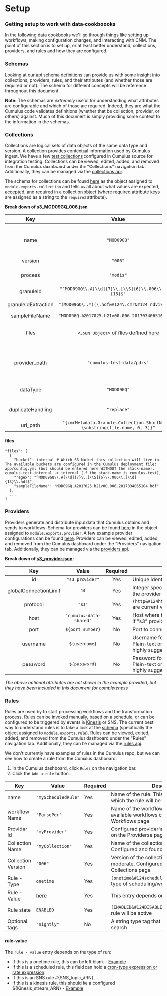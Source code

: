 # Setup

### Getting setup to work with data-cookboooks

In the following data cookbooks we'll go through things like setting up workflows, making configuration changes, and interacting with CNM. The point of this section is to set up, or at least better understand, collections, providers, and rules and how they are configured.


### Schemas

Looking at our api schema [definitions](https://github.com/nasa/cumulus/tree/master/packages/api/models/schemas.js) can provide us with some insight into collections, providers, rules, and their attributes (and whether those are required or not). The schema for different concepts will be reference throughout this document.

**Note:** The schemas are _extremely_ useful for understanding what attributes are configurable and which of those are required. Indeed, they are what the Cumulus code validates definitions (whether that be collection, provider, or others) against. Much of this document is simply providing some context to the information in the schemas.


### Collections

Collections are logical sets of data objects of the same data type and version. A collection provides contextual information used by Cumulus ingest. We have a few [test collections](https://github.com/nasa/cumulus/tree/master/example/data/collections) configured in Cumulus source for integration testing. Collections can be viewed, edited, added, and removed from the Cumulus dashboard under the "Collections" navigation tab. Additionally, they can be managed via the [collections api](https://nasa.github.io/cumulus-api/?language=Python#list-collections).

The schema for collections can be found [here](https://github.com/nasa/cumulus/tree/master/packages/api/models/schemas.js) as the object assigned to `module.exports.collection` and tells us all about what values are expected, accepted, and required in a collection object (where required attribute keys are assigned as a string to the `required` attribute).

**Break down of [s3_MOD09GQ_006.json](https://github.com/nasa/cumulus/tree/master/example/data/collections/s3_MOD09GQ_006.json)**

|Key  |Value|Required  |Description|
|:---:|:-----:|:--------:|---|
|name |`"MOD09GQ"`|Yes|The name attribute designates the name of the collection. This is the name under which the collection will be displayed on the dashboard|
|version|`"006"`|Yes|A version tag for the collection|
|process|`"modis"`|Yes|The options for this are found in "ChooseProcess and in workflows.yml|
|granuleId|`"^MOD09GQ\\.A[\\d]{7}\\.[\\S]{6}\\.006\\.[\\d]{13}$"`|Yes|REGEX to match granuleId|
|granuleIdExtraction|<code>"(MOD09GQ\\..*)(\\.hdf&#124\\.cmr&#124_ndvi\\.jpg)"</code>|Yes|REGEX that extracts granuleId from file names|
|sampleFileName|`"MOD09GQ.A2017025.h21v00.006.2017034065104.hdf"`|Yes|...|
|files|`<JSON Object>` of files defined [here](#files)|Yes|Describe the individual files that will exist for each granule in this collection (size, browse, meta, etc.)|
|provider_path|`"cumulus-test-data/pdrs"`|No|This collection is expecting to find data in a `cumulus-test-data/pdrs` directory, whether that be in S3 or at an http endpoint|
|dataType|`"MOD09GQ"`|No|Can be specified, but this value will default to the collection_name if not|
|duplicateHandling|`"replace"`|No|<code>(replace&#124version&#124skip)</code> determines granule duplicate handling scheme|
|url_path|`"{cmrMetadata.Granule.Collection.ShortName}/`<br/>`{substring(file.name, 0, 3)}"`|No|Filename without extension|


#### files
```
"files": [
  {
    "bucket": internal # Which S3 bucket this collection will live in. The available buckets are configured in the Cumulus deployment file: app/config.yml (but should be entered here WITHOUT the stack-name). cumulus-test-internal -> internal (if the stack-name is cumulus-test),
    "regex": "^MOD09GQ\\.A[\\d]{7}\\.[\\S]{6}\\.006\\.[\\d]{13}\\.hdf$",
    "sampleFileName": "MOD09GQ.A2017025.h21v00.006.2017034065104.hdf"
  },
  ...
]
```


### Providers

Providers generate and distribute input data that Cumulus obtains and sends to workflows. Schema for providers can be found [here](https://github.com/nasa/cumulus/tree/master/packages/api/models/schemas.js) in the object assigned to `module.exports.provider`. A few example provider configurations can be found [here](https://github.com/nasa/cumulus/tree/master/example/data/providers). Providers can be viewed, edited, added, and removed from the Cumulus dashboard under the "Providers" navigation tab. Additionally, they can be managed via the [providers api](https://nasa.github.io/cumulus-api/?language=Python#list-providers).

**Break down of [s3_provider.json](https://github.com/nasa/cumulus/tree/tree/example/data/providers/s3_provider.json):**

|Key|Value|Required|Description|
|:---:|:-----:|:------:|-----------|
|id|`"s3_provider"`|Yes|Unique identifier for provider|
|globalConnectionLimit|`10`|Yes|Integer specifying the connection limit to the provider|
|protocol|`"s3"`|Yes|<code>(http&#124https&#124ftp&#124sftp&#124s3)</code> are current valid entries|
|host|`"cumulus-data-shared"`|Yes|Host where the files will exist or s3 bucket if "s3" provider|
|port|`${port_number}`|No|Port to connect with the provider on|
|username|`${username}`|No|Username for access to the provider. Plain-text or encrypted. Encrypted is highly suggested|
|password|`${password}`|No|Password for accces to the provider. Plain-text or encrypted. Encrypted is highly suggested|

_The above optional attributes are not shown in the example provided, but they have been included in this document for completeness_


### Rules

Rules are used by to start processing workflows and the transformation process. Rules can be invoked manually, based on a schedule, or can be configured to be triggered by events in [Kinesis](./cnm-workflow.md) or SNS. The current best way to understand rules is to take a look at the [schema](https://github.com/nasa/cumulus/tree/master/packages/api/models/schemas.js) (specifically the object assigned to `module.exports.rule`). Rules can be viewed, edited, added, and removed from the Cumulus dashboard under the "Rules" navigation tab. Additionally, they can be managed via the [rules api](https://nasa.github.io/cumulus-api/?language=Python#list-rules).

We don't currently have examples of rules in the Cumulus repo, but we can see how to create a rule from the Cumulus dashboard.
1. In the Cumulus dashboard, click `Rules` on the navigation bar.
2. Click the `Add a rule` button.

|Key|Value|Required|Description|
|---|-----|--------|-----------|
|name|`"myScheduledRule"`|Yes|Name of the rule. This is the name under which the rule will be listed on the dashboard|
|workflow Name|`"ParsePdr"`|Yes|Name of the workflow to be run. A list of available workflows can be found on the Workflows page|
|Provider Id|`"myProvider"`|Yes|Configured provider's iD. This can be found on the Providerse page|
|Collection Name|`"myCollection"`|Yes|Name of the collection this rule will moderate. Configured and found in the Collections page|
|Collection Version|`"006"`|Yes|Version of the collection this rule will moderate. Configured and found in the Collections page|
|Rule - Type|`onetime`|Yes|<code>(onetime&#124scheduled&#124sns&#124kinesis)</code> type of scheduling/workflow kick-off desired|
|Rule - Value|[here](#rule-value)|Yes|This entry depends on the type of run|
|Rule state|`ENABLED`|Yes|<code>(ENABLED&#124DISABLED)</code> whether or not the rule will be active|
|Optional tags|`"nightly"`|No|A string type tag that can be added to simplify search|

#### rule-value
The `rule - value` entry depends on the type of run:
  * If this is a onetime rule, this can be left blank - [Example](./hello-world.md/#execution)
  * If this is a scheduled rule, this field can hold a [cron-type expression or rate expression](https://docs.aws.amazon.com/AmazonCloudWatch/latest/events/ScheduledEvents.html).
  * If this is an SNS rule #{SNS_topic_ARN},
  * If this is a kinesis rule, this should be a configured ${Kinesis_stream_ARN} - [Example](./cnm-workflow.md#rule-configuration)

